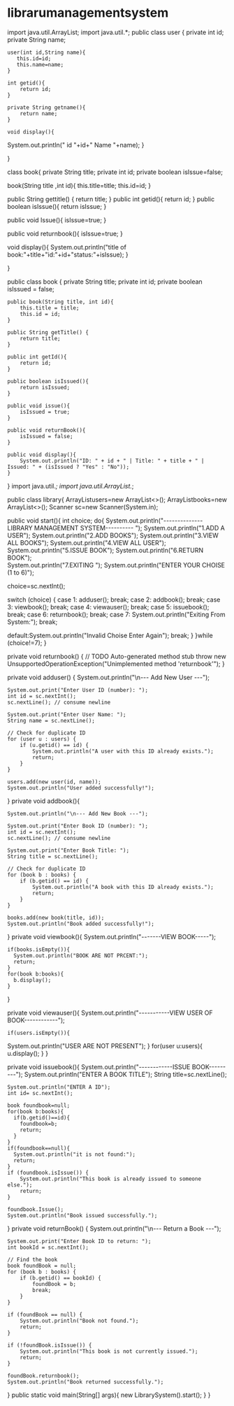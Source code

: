 # librarumanagementsystem

import java.util.ArrayList;
import java.util.*;
public class user {
    private int id;
    private String name;

    user(int id,String name){
       this.id=id;
       this.name=name;
    }
    
    int getid(){
        return id;
    }

    private String getname(){
        return name;
    }

    void display(){
  System.out.println(" id "+id+" Name "+name);
    }

}

class book{
    private String title;
    private int id;
  private boolean isIssue=false;

  book(String title ,int id){
 this.title=title;
 this.id=id;
  }
   
  public String gettitle() {
      return title;
  }
  public int getid(){
    return id;
  }
  public boolean isIssue(){
    return isIssue;
  }

   public void Issue(){
    isIssue=true;
   } 

   public void returnbook(){
      isIssue=true;
   }
   
   void display(){
    System.out.println("title of book:"+title+"id:"+id+"status:"+isIssue);
   }

}

public class book {
    private String title;
    private int id;
    private boolean isIssued = false;

    public book(String title, int id){
        this.title = title;
        this.id = id;
    }

    public String getTitle() {
        return title;
    }

    public int getId(){
        return id;
    }

    public boolean isIssued(){
        return isIssued;
    }

    public void issue(){
        isIssued = true;
    }

    public void returnBook(){
        isIssued = false;
    }

    public void display(){
        System.out.println("ID: " + id + " | Title: " + title + " | Issued: " + (isIssued ? "Yes" : "No"));
    }
}
import java.util.*;
import java.util.ArrayList.*;

public class library{
ArrayList<user>users=new ArrayList<>();
ArrayList<book>books=new ArrayList<>();
Scanner sc=new Scanner(System.in);

public void start(){
  int choice;
 do{
  System.out.println("--------------LIBRARY MANAGEMENT SYSTEM---------- ");
  System.out.println("1.ADD A USER");
    System.out.println("2.ADD BOOKS");
System.out.println("3.VIEW ALL BOOKS");
    System.out.println("4.VIEW ALL USER");
    System.out.println("5.ISSUE BOOK");
System.out.println("6.RETURN BOOK");  
System.out.println("7.EXITING ");
System.out.println("ENTER YOUR CHOISE (1 to 6)");

choice=sc.nextInt();

switch (choice) {
  case 1:
    adduser();
    break;
    case 2:
    addbook();
    break;
    case 3:
    viewbook();
    break;
    case 4:
    viewauser();
    break;
    case 5:
    issuebook();
    break;
    case 6:
    returnbook();
    break;
    case 7:
    System.out.println("Exiting From System:");
    break;

  default:System.out.println("Invalid Choise Enter Again");
    break;
}
  }while (choice!=7);
}

private void returnbook() {
  // TODO Auto-generated method stub
  throw new UnsupportedOperationException("Unimplemented method 'returnbook'");
}

private void adduser() {
    System.out.println("\n--- Add New User ---");

    System.out.print("Enter User ID (number): ");
    int id = sc.nextInt();
    sc.nextLine(); // consume newline

    System.out.print("Enter User Name: ");
    String name = sc.nextLine();

    // Check for duplicate ID
    for (user u : users) {
        if (u.getid() == id) {
            System.out.println("A user with this ID already exists.");
            return;
        }
    }

    users.add(new user(id, name));
    System.out.println("User added successfully!");
}
  private void addbook(){
    
    System.out.println("\n--- Add New Book ---");

    System.out.print("Enter Book ID (number): ");
    int id = sc.nextInt();
    sc.nextLine(); // consume newline

    System.out.print("Enter Book Title: ");
    String title = sc.nextLine();

    // Check for duplicate ID
    for (book b : books) {
        if (b.getid() == id) {
            System.out.println("A book with this ID already exists.");
            return;
        }
    }

    books.add(new book(title, id));
    System.out.println("Book added successfully!");
}
  private void viewbook(){
    System.out.println("-------VIEW BOOK-----");

    if(books.isEmpty()){
      System.out.println("BOOK ARE NOT PRCENT:");
      return;
    }
    for(book b:books){
      b.display();
    }

  }

  private void viewauser(){
    System.out.println("-----------VIEW USER OF BOOK------------");

    if(users.isEmpty()){
 System.out.println("USER ARE NOT PRESENT");
    }
    for(user u:users){
      u.display();
    }
  }

  private void issuebook(){
    System.out.println("------------ISSUE BOOK---------");
    System.out.println("ENTER A BOOK TITLE");
    String title=sc.nextLine();

    System.out.println("ENTER A ID");
    int id= sc.nextInt();
   
    book foundbook=null;
    for(book b:books){
      if(b.getid()==id){
        foundbook=b;
        return;
      }
    }
    if(foundbook==null){
      System.out.println("it is not found:");
      return;
    }
    if (foundbook.isIssue()) {
        System.out.println("This book is already issued to someone else.");
        return;
    }

    foundbook.Issue();
    System.out.println("Book issued successfully.");
  }
  private void returnBook() {
    System.out.println("\n--- Return a Book ---");

    System.out.print("Enter Book ID to return: ");
    int bookId = sc.nextInt();

    // Find the book
    book foundBook = null;
    for (book b : books) {
        if (b.getid() == bookId) {
            foundBook = b;
            break;
        }
    }

    if (foundBook == null) {
        System.out.println("Book not found.");
        return;
    }

    if (!foundBook.isIssue()) {
        System.out.println("This book is not currently issued.");
        return;
    }

    foundBook.returnbook();
    System.out.println("Book returned successfully.");
}
 public static void main(String[] args){
        new LibrarySystem().start();
    }
}



